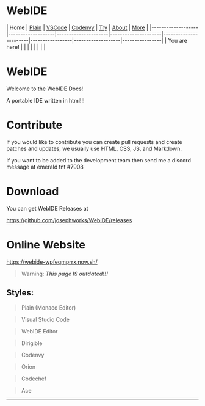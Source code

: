 # WebIDE

| Home | [Plain](PLAIN.md) | [VSCode](VSCODE.md) | [Codenvy](CODENVY.md) | [Try](../../index.html) | [About](ABOUT.md) | [More](MORE.md) |
|-------------------|-------------------|---------------------|---------------------|-----------------------|-----------------|-------------------|----------------|
| You are here!     |                   |                     |                     |                       |                 |                   |                |

# WebIDE

Welcome to the WebIDE Docs!

A portable IDE written in html!!!

# Contribute

If you would like to contribute you can create pull requests and create patches and updates, we usually use HTML, CSS, JS, and Markdown.

If you want to be added to the development team then send me a discord message at 
emerald tnt #7908

# Download

You can get WebIDE Releases at 

https://github.com/josephworks/WebIDE/releases

# Online Website

https://webide-wpfeqmprrx.now.sh/

> Warning: ***This page IS outdated!!!***

Styles:
---

> Plain (Monaco Editor)

> Visual Studio Code

> WebIDE Editor

> Dirigible

> Codenvy

> Orion

> Codechef

> Ace

---

